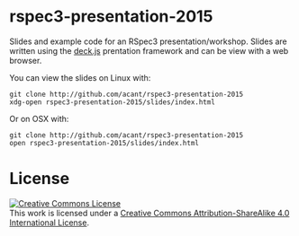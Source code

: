# rspec3-presentation-2015
Slides and example code for an RSpec3 presentation/workshop. Slides are written using the [deck.js](http://imakewebthings.com/deck.js/) prentation framework and can be view with a web browser.

You can view the slides on Linux with:
```
git clone http://github.com/acant/rspec3-presentation-2015
xdg-open rspec3-presentation-2015/slides/index.html
```

Or on OSX with:
```
git clone http://github.com/acant/rspec3-presentation-2015
open rspec3-presentation-2015/slides/index.html
```

# License
<a rel="license" href="http://creativecommons.org/licenses/by-sa/4.0/"><img alt="Creative Commons License" style="border-width:0" src="https://i.creativecommons.org/l/by-sa/4.0/88x31.png" /></a><br />This work is licensed under a <a rel="license" href="http://creativecommons.org/licenses/by-sa/4.0/">Creative Commons Attribution-ShareAlike 4.0 International License</a>.
